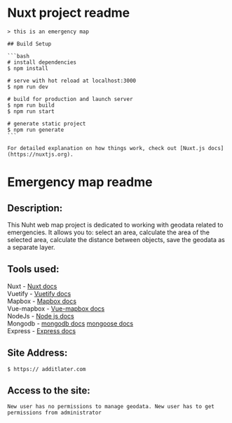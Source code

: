 # Nuxt project readme

    > this is an emergency map

    ## Build Setup

    ```bash
    # install dependencies
    $ npm install

    # serve with hot reload at localhost:3000
    $ npm run dev

    # build for production and launch server
    $ npm run build
    $ npm run start

    # generate static project
    $ npm run generate
    ```

    For detailed explanation on how things work, check out [Nuxt.js docs](https://nuxtjs.org).
# Emergency map readme 
 ## Description: 
  This Nuht web map project is dedicated to working with geodata related to emergencies. It allows you to: select an area, calculate the area of the selected area, calculate the distance between objects, save the geodata as a separate layer.

  ## Tools used:
  Nuxt -  [Nuxt docs](https://nuxtjs.org)<br>
  Vuetify -  [Vuetify docs](https://vuetifyjs.com/ru/getting-started/quick-start/)<br>
  Mapbox -  [Mapbox docs](https://www.mapbox.com/)<br>
  Vue-mapbox - [Vue-mapbox docs](https://soal.github.io/vue-mapbox/)<br>
  NodeJs - [Node js docs](https://nodejs.org/dist/latest-v12.x/docs/api/)<br>
  Mongodb - [mongodb docs](https://docs.mongodb.com/) [mongoose docs](https://mongoosejs.com/docs/api.html)<br>
  Express - [Express docs](https://expressjs.com/ru/api.html)<br>
  ## Site Address:
    $ https:// additlater.com
  ## Access to the site:
    New user has no permissions to manage geodata. New user has to get permissions from administrator
